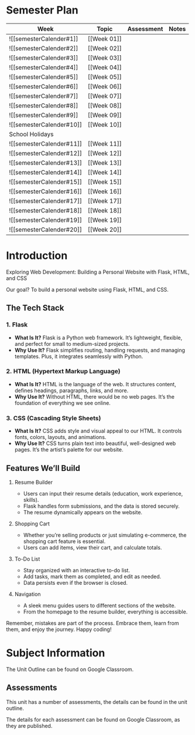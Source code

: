 # Semester Plan

| Week                         | Topic       | Assessment | Notes |
| ---------------------------- | ----------- | ---------- | ----- |
| ![[semesterCalender#1]]      | [[Week 01]]  |            |       |
| ![[semesterCalender#2]]  |      [[Week 02]]  |            |       |
| ![[semesterCalender#3]]  | [[Week 03]]  |            |       |
| ![[semesterCalender#4]]  | [[Week 04]]  |            |       |
| ![[semesterCalender#5]]  | [[Week 05]]  |            |       |
| ![[semesterCalender#6]]  | [[Week 06]]  |            |       |
| ![[semesterCalender#7]]  | [[Week 07]]  |            |       |
| ![[semesterCalender#8]]  | [[Week 08]]  |            |       |
| ![[semesterCalender#9]]  | [[Week 09]]  |            |       |
| ![[semesterCalender#10]] | [[Week 10]] |            |       |
| School Holidays                            |            |       |
| ![[semesterCalender#11]] | [[Week 11]] |            |       |
| ![[semesterCalender#12]] | [[Week 12]] |            |       |
| ![[semesterCalender#13]] | [[Week 13]] |            |       |
| ![[semesterCalender#14]] | [[Week 14]] |            |       |
| ![[semesterCalender#15]] | [[Week 15]] |            |       |
| ![[semesterCalender#16]] | [[Week 16]] |            |       |
| ![[semesterCalender#17]] | [[Week 17]] |            |       |
| ![[semesterCalender#18]] | [[Week 18]] |            |       |
| ![[semesterCalender#19]] | [[Week 19]] |            |       |
| ![[semesterCalender#20]] | [[Week 20]] |            |       |

# Introduction
Exploring Web Development: Building a Personal Website with Flask, HTML, and CSS

Our goal? To build a personal website using Flask, HTML, and CSS.    

## The Tech Stack

### 1. Flask

- **What Is It?** Flask is a Python web framework. It’s lightweight, flexible, and perfect for small to medium-sized projects.
- **Why Use It?** Flask simplifies routing, handling requests, and managing templates. Plus, it integrates seamlessly with Python.

### 2. HTML (Hypertext Markup Language)

- **What Is It?** HTML is the language of the web. It structures content, defines headings, paragraphs, links, and more.
- **Why Use It?** Without HTML, there would be no web pages. It’s the foundation of everything we see online.

### 3. CSS (Cascading Style Sheets)

- **What Is It?** CSS adds style and visual appeal to our HTML. It controls fonts, colors, layouts, and animations.
- **Why Use It?** CSS turns plain text into beautiful, well-designed web pages. It’s the artist’s palette for our website.

## Features We’ll Build

1. Resume Builder
    
    - Users can input their resume details (education, work experience, skills).
    - Flask handles form submissions, and the data is stored securely.
    - The resume dynamically appears on the website.
2. Shopping Cart
    
    - Whether you’re selling products or just simulating e-commerce, the shopping cart feature is essential.
    - Users can add items, view their cart, and calculate totals.
3. To-Do List
    
    - Stay organized with an interactive to-do list.
    - Add tasks, mark them as completed, and edit as needed.
    - Data persists even if the browser is closed.
4. Navigation
    
    - A sleek menu guides users to different sections of the website.
    - From the homepage to the resume builder, everything is accessible.


Remember, mistakes are part of the process. Embrace them, learn from them, and enjoy the journey. Happy coding! 

# Subject Information

The Unit Outline can be found on Google Classroom.

## Assessments

This unit has a number of assessments, the details can be found in the unit outline.

The details for each assessment can be found on Google Classroom, as they are published.

